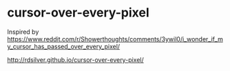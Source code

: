 # cursor-over-every-pixel
Inspired by https://www.reddit.com/r/Showerthoughts/comments/3ywil0/i_wonder_if_my_cursor_has_passed_over_every_pixel/

http://rdsilver.github.io/cursor-over-every-pixel/
